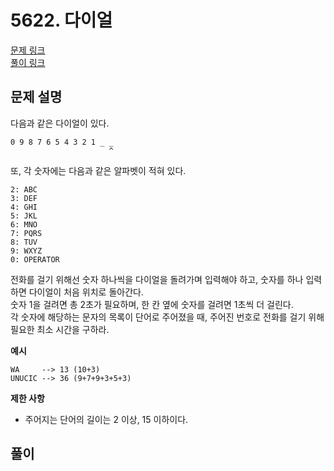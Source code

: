 # 5622. 다이얼
[문제 링크](https://www.acmicpc.net/problem/5622 )  
[풀이 링크](BOJ5622.java )  

## 문제 설명
다음과 같은 다이얼이 있다.  
```
0 9 8 7 6 5 4 3 2 1 _ _
                      ^
```
또, 각 숫자에는 다음과 같은 알파벳이 적혀 있다.  
```
2: ABC
3: DEF
4: GHI
5: JKL
6: MNO
7: PQRS
8: TUV
9: WXYZ
0: OPERATOR
```
전화를 걸기 위해선 숫자 하나씩을 다이얼을 돌려가며 입력해야 하고, 숫자를 하나 입력하면 다이얼이 처음 위치로 돌아간다.  
숫자 1을 걸려면 총 2초가 필요하며, 한 칸 옆에 숫자를 걸려면 1초씩 더 걸린다.  
각 숫자에 해당하는 문자의 목록이 단어로 주어졌을 때, 주어진 번호로 전화를 걸기 위해 필요한 최소 시간을 구하라.  

**예시**
```
WA     --> 13 (10+3)
UNUCIC --> 36 (9+7+9+3+5+3)
```

**제한 사항**  
* 주어지는 단어의 길이는 2 이상, 15 이하이다.  

## 풀이
